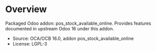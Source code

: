 # Overview

Packaged Odoo addon: pos_stock_available_online. Provides features documented in upstream Odoo 16 under this addon.

- Source: OCA/OCB 16.0, addon pos_stock_available_online
- License: LGPL-3
